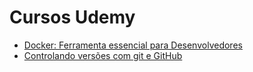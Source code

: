 # Cursos Udemy
- [Docker: Ferramenta essencial para Desenvolvedores](https://www.udemy.com/curso-docker/)
- [Controlando versões com git e GitHub](https://www.udemy.com/curso-git-github/)

